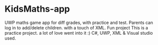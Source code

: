 # KidsMaths-app
UWP maths game app for diff grades, with practice and test. Parents can log in to add/delete children. with a touch of XML. Fun project
This is a practice project. a lot of love went into it :)
C#, UWP, XML & Visual studio used.
